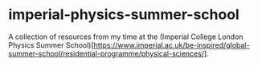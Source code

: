 # imperial-physics-summer-school
A collection of resources from my time at the (Imperial College London Physics Summer School)[https://www.imperial.ac.uk/be-inspired/global-summer-school/residential-programme/physical-sciences/].
